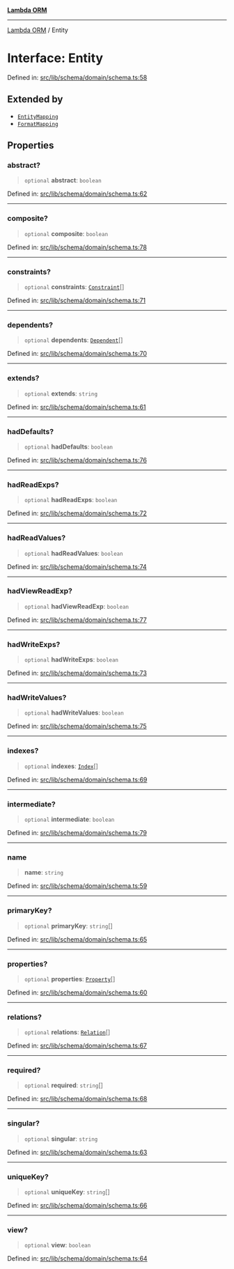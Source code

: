 [**Lambda ORM**](../README.md)

***

[Lambda ORM](../README.md) / Entity

# Interface: Entity

Defined in: [src/lib/schema/domain/schema.ts:58](https://github.com/lambda-orm/lambdaorm-base/blob/54d568062b637a6aed5442a048b140146d1f573b/src/lib/schema/domain/schema.ts#L58)

## Extended by

- [`EntityMapping`](EntityMapping.md)
- [`FormatMapping`](FormatMapping.md)

## Properties

### abstract?

> `optional` **abstract**: `boolean`

Defined in: [src/lib/schema/domain/schema.ts:62](https://github.com/lambda-orm/lambdaorm-base/blob/54d568062b637a6aed5442a048b140146d1f573b/src/lib/schema/domain/schema.ts#L62)

***

### composite?

> `optional` **composite**: `boolean`

Defined in: [src/lib/schema/domain/schema.ts:78](https://github.com/lambda-orm/lambdaorm-base/blob/54d568062b637a6aed5442a048b140146d1f573b/src/lib/schema/domain/schema.ts#L78)

***

### constraints?

> `optional` **constraints**: [`Constraint`](Constraint.md)[]

Defined in: [src/lib/schema/domain/schema.ts:71](https://github.com/lambda-orm/lambdaorm-base/blob/54d568062b637a6aed5442a048b140146d1f573b/src/lib/schema/domain/schema.ts#L71)

***

### dependents?

> `optional` **dependents**: [`Dependent`](Dependent.md)[]

Defined in: [src/lib/schema/domain/schema.ts:70](https://github.com/lambda-orm/lambdaorm-base/blob/54d568062b637a6aed5442a048b140146d1f573b/src/lib/schema/domain/schema.ts#L70)

***

### extends?

> `optional` **extends**: `string`

Defined in: [src/lib/schema/domain/schema.ts:61](https://github.com/lambda-orm/lambdaorm-base/blob/54d568062b637a6aed5442a048b140146d1f573b/src/lib/schema/domain/schema.ts#L61)

***

### hadDefaults?

> `optional` **hadDefaults**: `boolean`

Defined in: [src/lib/schema/domain/schema.ts:76](https://github.com/lambda-orm/lambdaorm-base/blob/54d568062b637a6aed5442a048b140146d1f573b/src/lib/schema/domain/schema.ts#L76)

***

### hadReadExps?

> `optional` **hadReadExps**: `boolean`

Defined in: [src/lib/schema/domain/schema.ts:72](https://github.com/lambda-orm/lambdaorm-base/blob/54d568062b637a6aed5442a048b140146d1f573b/src/lib/schema/domain/schema.ts#L72)

***

### hadReadValues?

> `optional` **hadReadValues**: `boolean`

Defined in: [src/lib/schema/domain/schema.ts:74](https://github.com/lambda-orm/lambdaorm-base/blob/54d568062b637a6aed5442a048b140146d1f573b/src/lib/schema/domain/schema.ts#L74)

***

### hadViewReadExp?

> `optional` **hadViewReadExp**: `boolean`

Defined in: [src/lib/schema/domain/schema.ts:77](https://github.com/lambda-orm/lambdaorm-base/blob/54d568062b637a6aed5442a048b140146d1f573b/src/lib/schema/domain/schema.ts#L77)

***

### hadWriteExps?

> `optional` **hadWriteExps**: `boolean`

Defined in: [src/lib/schema/domain/schema.ts:73](https://github.com/lambda-orm/lambdaorm-base/blob/54d568062b637a6aed5442a048b140146d1f573b/src/lib/schema/domain/schema.ts#L73)

***

### hadWriteValues?

> `optional` **hadWriteValues**: `boolean`

Defined in: [src/lib/schema/domain/schema.ts:75](https://github.com/lambda-orm/lambdaorm-base/blob/54d568062b637a6aed5442a048b140146d1f573b/src/lib/schema/domain/schema.ts#L75)

***

### indexes?

> `optional` **indexes**: [`Index`](Index.md)[]

Defined in: [src/lib/schema/domain/schema.ts:69](https://github.com/lambda-orm/lambdaorm-base/blob/54d568062b637a6aed5442a048b140146d1f573b/src/lib/schema/domain/schema.ts#L69)

***

### intermediate?

> `optional` **intermediate**: `boolean`

Defined in: [src/lib/schema/domain/schema.ts:79](https://github.com/lambda-orm/lambdaorm-base/blob/54d568062b637a6aed5442a048b140146d1f573b/src/lib/schema/domain/schema.ts#L79)

***

### name

> **name**: `string`

Defined in: [src/lib/schema/domain/schema.ts:59](https://github.com/lambda-orm/lambdaorm-base/blob/54d568062b637a6aed5442a048b140146d1f573b/src/lib/schema/domain/schema.ts#L59)

***

### primaryKey?

> `optional` **primaryKey**: `string`[]

Defined in: [src/lib/schema/domain/schema.ts:65](https://github.com/lambda-orm/lambdaorm-base/blob/54d568062b637a6aed5442a048b140146d1f573b/src/lib/schema/domain/schema.ts#L65)

***

### properties?

> `optional` **properties**: [`Property`](Property.md)[]

Defined in: [src/lib/schema/domain/schema.ts:60](https://github.com/lambda-orm/lambdaorm-base/blob/54d568062b637a6aed5442a048b140146d1f573b/src/lib/schema/domain/schema.ts#L60)

***

### relations?

> `optional` **relations**: [`Relation`](Relation.md)[]

Defined in: [src/lib/schema/domain/schema.ts:67](https://github.com/lambda-orm/lambdaorm-base/blob/54d568062b637a6aed5442a048b140146d1f573b/src/lib/schema/domain/schema.ts#L67)

***

### required?

> `optional` **required**: `string`[]

Defined in: [src/lib/schema/domain/schema.ts:68](https://github.com/lambda-orm/lambdaorm-base/blob/54d568062b637a6aed5442a048b140146d1f573b/src/lib/schema/domain/schema.ts#L68)

***

### singular?

> `optional` **singular**: `string`

Defined in: [src/lib/schema/domain/schema.ts:63](https://github.com/lambda-orm/lambdaorm-base/blob/54d568062b637a6aed5442a048b140146d1f573b/src/lib/schema/domain/schema.ts#L63)

***

### uniqueKey?

> `optional` **uniqueKey**: `string`[]

Defined in: [src/lib/schema/domain/schema.ts:66](https://github.com/lambda-orm/lambdaorm-base/blob/54d568062b637a6aed5442a048b140146d1f573b/src/lib/schema/domain/schema.ts#L66)

***

### view?

> `optional` **view**: `boolean`

Defined in: [src/lib/schema/domain/schema.ts:64](https://github.com/lambda-orm/lambdaorm-base/blob/54d568062b637a6aed5442a048b140146d1f573b/src/lib/schema/domain/schema.ts#L64)
